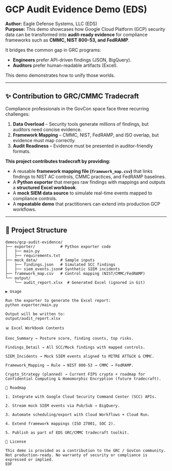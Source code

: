 # GCP Audit Evidence Demo (EDS)

**Author:** Eagle Defense Systems, LLC (EDS)  
**Purpose:** This demo showcases how Google Cloud Platform (GCP) security data can be transformed into **audit-ready evidence** for compliance frameworks such as **CMMC, NIST 800-53, and FedRAMP**.  

It bridges the common gap in GRC programs:  
- **Engineers** prefer API-driven findings (JSON, BigQuery).  
- **Auditors** prefer human-readable artifacts (Excel).  

This demo demonstrates how to unify those worlds.

---

## ✨ Contribution to GRC/CMMC Tradecraft

Compliance professionals in the GovCon space face three recurring challenges:
1. **Data Overload** – Security tools generate millions of findings, but auditors need concise evidence.  
2. **Framework Mapping** – CMMC, NIST, FedRAMP, and ISO overlap, but evidence must map correctly.  
3. **Audit Readiness** – Evidence must be presented in auditor-friendly formats.  

**This project contributes tradecraft by providing:**
- A reusable **framework mapping file (`framework_map.csv`)** that links findings to NIST AC controls, CMMC practices, and FedRAMP baselines.  
- A **Python exporter** that merges raw findings with mappings and outputs a **structured Excel workbook**.  
- A **mock SIEM data source** to simulate real-time events mapped to compliance controls.  
- A **repeatable demo** that practitioners can extend into production GCP workflows.

---

## 📂 Project Structure
```text
demos/gcp-audit-evidence/
├── exporter/           # Python exporter code
│   ├── main.py
│   ├── requirements.txt
├── mock_data/          # Sample inputs
│   ├── findings.json   # Simulated SCC findings
│   ├── siem_events.json# Synthetic SIEM incidents
├── framework_map.csv   # Control mapping (NIST/CMMC/FedRAMP)
└── output/
    └── audit_report.xlsx  # Generated Excel (ignored in Git)

▶️ Usage

Run the exporter to generate the Excel report:
python exporter/main.py

Output will be written to:
output/audit_report.xlsx

📊 Excel Workbook Contents

Exec_Summary → Posture score, finding counts, top risks.

Findings_Detail → All SCC/Mock findings with mapped controls.

SIEM_Incidents → Mock SIEM events aligned to MITRE ATT&CK & CMMC.

Framework_Mapping → Rule → NIST 800-53 → CMMC → FedRAMP.

Crypto_Strategy (planned) → Current FIPS crypto + roadmap for Confidential Computing & Homomorphic Encryption (future tradecraft).

🚀 Roadmap

1. Integrate with Google Cloud Security Command Center (SCC) APIs.

2. Stream mock SIEM events via Pub/Sub → BigQuery.

3. Automate scheduling/export with Cloud Workflows + Cloud Run.

4. Extend framework mappings (ISO 27001, SOC 2).

5. Publish as part of EDS GRC/CMMC tradecraft toolkit. 

📜 License

This demo is provided as a contribution to the GRC / GovCon community.
Not production-ready. No warranty of security or compliance is expressed or implied.
EOF